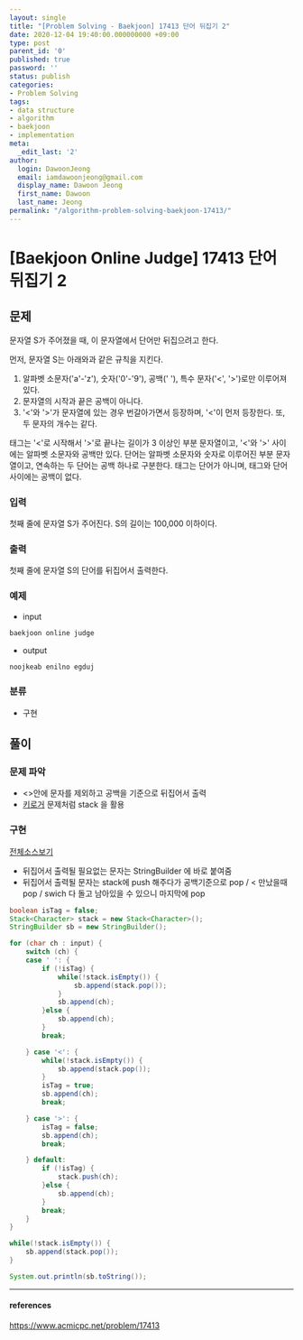 ```yaml
---
layout: single
title: "[Problem Solving - Baekjoon] 17413 단어 뒤집기 2"
date: 2020-12-04 19:40:00.000000000 +09:00
type: post
parent_id: '0'
published: true
password: ''
status: publish
categories:
- Problem Solving
tags:
- data structure
- algorithm
- baekjoon
- implementation
meta:
  _edit_last: '2'
author:
  login: DawoonJeong
  email: iamdawoonjeong@gmail.com
  display_name: Dawoon Jeong
  first_name: Dawoon
  last_name: Jeong
permalink: "/algorithm-problem-solving-baekjoon-17413/"
---
```

# [Baekjoon Online Judge] 17413 단어 뒤집기 2

## 문제
문자열 S가 주어졌을 때, 이 문자열에서 단어만 뒤집으려고 한다.

먼저, 문자열 S는 아래와과 같은 규칙을 지킨다.

1. 알파벳 소문자('a'-'z'), 숫자('0'-'9'), 공백(' '), 특수 문자('<', '>')로만 이루어져 있다.
2. 문자열의 시작과 끝은 공백이 아니다.
3. '<'와 '>'가 문자열에 있는 경우 번갈아가면서 등장하며, '<'이 먼저 등장한다. 또, 두 문자의 개수는 같다.

태그는 '<'로 시작해서 '>'로 끝나는 길이가 3 이상인 부분 문자열이고, '<'와 '>' 사이에는 알파벳 소문자와 공백만 있다. 단어는 알파벳 소문자와 숫자로 이루어진 부분 문자열이고, 연속하는 두 단어는 공백 하나로 구분한다. 태그는 단어가 아니며, 태그와 단어 사이에는 공백이 없다.

### 입력
첫째 줄에 문자열 S가 주어진다. S의 길이는 100,000 이하이다.

### 출력
첫째 줄에 문자열 S의 단어를 뒤집어서 출력한다.


### 예제

- input

```java
baekjoon online judge
```

- output

```java
noojkeab enilno egduj
```

### 분류
- 구현

## 풀이

### 문제 파악
- <>안에 문자를 제외하고 공백을 기준으로 뒤집어서 출력
- [키로거](http://dawoonjeong.com/algorithm-problem-solving-baekjoon-5397/) 문제처럼 stack 을 활용


### 구현

[전체소스보기](https://github.com/iamdawoonjeong/java-datastructure-algorithm/blob/master/java-algorithm-problem-solving/src/baekjoon/problem17413/Main.java)


- 뒤집어서 출력될 필요없는 문자는 StringBuilder 에 바로 붙여줌
- 뒤집어서 출력될 문자는 stack에 push 해주다가 공백기준으로 pop / < 만났을때 pop / swich 다 돌고 남아있을 수 있으니 마지막에 pop   

```java
boolean isTag = false;
Stack<Character> stack = new Stack<Character>();
StringBuilder sb = new StringBuilder();

for (char ch : input) {
    switch (ch) {
    case ' ': {
        if (!isTag) {
            while(!stack.isEmpty()) {
                sb.append(stack.pop());
            }
            sb.append(ch);
        }else {
            sb.append(ch);
        }
        break;

    } case '<': {
        while(!stack.isEmpty()) {
            sb.append(stack.pop());
        }
        isTag = true;
        sb.append(ch);
        break;

    } case '>': {
        isTag = false;
        sb.append(ch);
        break;

    } default:
        if (!isTag) {
            stack.push(ch);
        }else {
            sb.append(ch);
        }
        break;
    }
}

while(!stack.isEmpty()) {
    sb.append(stack.pop());
}

System.out.println(sb.toString());
```


---

#### references
<https://www.acmicpc.net/problem/17413>
